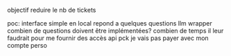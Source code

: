 objectif reduire le nb de tickets

poc: 
	interface simple en local
	repond a quelques questions
	llm wrapper
	combien de questions doivent être implémentées?
	combien de temps il leur faudrait pour me fournir des accès api pck je vais pas payer avec mon compte perso